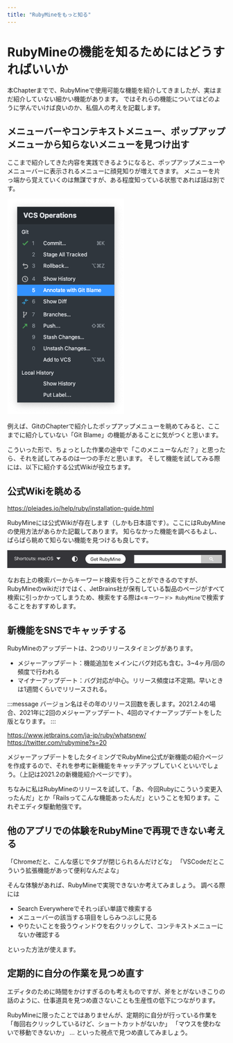```yaml
---
title: "RubyMineをもっと知る"
---
```


# RubyMineの機能を知るためにはどうすればいいか

本Chapterまでで、RubyMineで使用可能な機能を紹介してきましたが、実はまだ紹介していない細かい機能があります。
ではそれらの機能についてはどのように学んでいけば良いのか、私個人の考えを記載します。

## メニューバーやコンテキストメニュー、ポップアップメニューから知らないメニューを見つけ出す

ここまで紹介してきた内容を実践できるようになると、ポップアップメニューやメニューバーに表示されるメニューに顔見知りが増えてきます。
メニューを片っ端から覚えていくのは無謀ですが、ある程度知っている状態であれば話は別です。

![](/images/catchup/rubymine-210822-14:49:58.png)

例えば、GitのChapterで紹介したポップアップメニューを眺めてみると、ここまでに紹介していない「Git Blame」の機能があることに気がつくと思います。

こういった形で、ちょっとした作業の途中で「このメニューなんだ？」と思ったら、それを試してみるのは一つの手だと思います。
そして機能を試してみる際には、以下に紹介する公式Wikiが役立ちます。

## 公式Wikiを眺める

https://pleiades.io/help/ruby/installation-guide.html

RubyMineには公式Wikiが存在します（しかも日本語です）。ここにはRubyMineの使用方法があらかた記載してあります。
知らなかった機能を調べるもよし、ぱらぱら眺めて知らない機能を見つけるも良しです。

![](/images/catchup/rubymine-210822-14:55:00.png)

なお右上の検索バーからキーワード検索を行うことができるのですが、RubyMineのwikiだけではく、JetBrains社が保有している製品のページがすべて検索に引っかかってしまうため、検索をする際は`<キーワード> RubyMine`で検索することをおすすめします。

## 新機能をSNSでキャッチする

RubyMineのアップデートは、2つのリリースタイミングがあります。

- メジャーアップデート：機能追加をメインにバグ対応も含む。3~4ヶ月/回の頻度で行われる
- マイナーアップデート：バグ対応が中心。リリース頻度は不定期。早いときは1週間くらいでリリースされる。

:::message
バージョン名はその年のリリース回数を表します。2021.2.4の場合、2021年に2回のメジャーアップデート、4回のマイナーアップデートをした版となります。
:::

https://www.jetbrains.com/ja-jp/ruby/whatsnew/
https://twitter.com/rubymine?s=20

メジャーアップデートをしたタイミングでRubyMine公式が新機能の紹介ページを作成するので、それを参考に新機能をキャッチアップしていくといいでしょう。（上記は2021.2の新機能紹介ページです）。

ちなみに私はRubyMineのリリースを試して、「あ、今回Rubyにこういう変更入ったんだ」とか「Railsってこんな機能あったんだ」ということを知ります。これぞエディタ駆動勉強です。

## 他のアプリでの体験をRubyMineで再現できない考える

「Chromeだと、こんな感じでタブが閉じられるんだけどな」
「VSCodeだとこういう拡張機能があって便利なんだよな」

そんな体験があれば、RubyMineで実現できないか考えてみましょう。
調べる際には

- Search Everywhereでそれっぽい単語で検索する
- メニューバーの該当する項目をしらみつぶしに見る
- やりたいことを扱うウィンドウを右クリックして、コンテキストメニューにないか確認する

といった方法が使えます。

## 定期的に自分の作業を見つめ直す

エディタのために時間をかけすぎるのも考えものですが、斧をとがないきこりの話のように、仕事道具を見つめ直さないことも生産性の低下につながります。

RubyMineに限ったことではありませんが、定期的に自分が行っている作業を
「毎回右クリックしているけど、ショートカットがないか」
「マウスを使わないで移動できないか」
... といった視点で見つめ直してみましょう。
